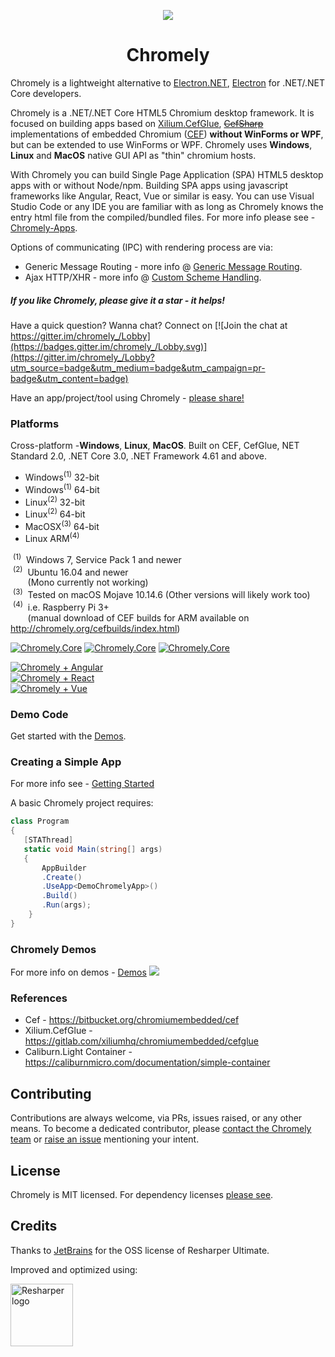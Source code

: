 <p align="center"><img src="https://github.com/chromelyapps/Chromely/blob/master/nugets/chromely.ico?raw=true" /></p>
<h1 align="center">Chromely</h1>

Chromely is a lightweight alternative to <a href="https://github.com/ElectronNET/Electron.NET">Electron.NET</a>, <a href="https://github.com/electron/electron">Electron</a> for .NET/.NET Core developers.

Chromely is a .NET/.NET Core HTML5 Chromium desktop framework. It is focused on building apps based on [Xilium.CefGlue](https://bitbucket.org/xilium/xilium.cefglue/wiki/Home), ~~[CefSharp](https://github.com/chromelyapps/Chromely.Legacy)~~ implementations of  embedded Chromium ([CEF](https://bitbucket.org/chromiumembedded/cef)) **without WinForms or WPF**, but can be extended to use WinForms or WPF. Chromely uses **Windows**, **Linux** and **MacOS** native GUI API as "thin" chromium hosts.

With Chromely you can build Single Page Application (SPA) HTML5 desktop apps with or without Node/npm. Building SPA apps using javascript frameworks like Angular, React, Vue or similar is easy. You can use Visual Studio Code or any IDE you are familiar with as long as Chromely knows the entry html file from the compiled/bundled files. For more info please see - [Chromely-Apps](https://github.com/chromelyapps/demo-projects/tree/master/angular-react-vue).

Options of communicating (IPC) with rendering process are via:

- Generic Message Routing - more info @ [Generic Message Routing](https://github.com/chromelyapps/Chromely.Legacy/wiki/Generic-Message-Routing).
- Ajax HTTP/XHR -  more info @ [Custom Scheme Handling](https://github.com/chromelyapps/Chromely.Legacy/wiki/Custom-Scheme-Handling).

##### If you like Chromely, please give it a star - it helps! #####

Have a quick question? Wanna chat? Connect on  [![Join the chat at https://gitter.im/chromely_/Lobby](https://badges.gitter.im/chromely_/Lobby.svg)](https://gitter.im/chromely_/Lobby?utm_source=badge&utm_medium=badge&utm_campaign=pr-badge&utm_content=badge)

Have an app/project/tool using Chromely - [please share!](https://github.com/chromelyapps/Chromely/issues/63)

### Platforms
Cross-platform -**Windows**, **Linux**, **MacOS**. Built on CEF, CefGlue, NET Standard 2.0, .NET Core 3.0, .NET Framework 4.61 and above.

- Windows<sup>(1)</sup> 32-bit 
- Windows<sup>(1)</sup> 64-bit 
- Linux<sup>(2)</sup> 32-bit   
- Linux<sup>(2)</sup> 64-bit   
- MacOSX<sup>(3)</sup> 64-bit  
- Linux ARM<sup>(4)</sup>      

&nbsp;<sup>(1)</sup>&nbsp; Windows 7, Service Pack 1 and newer    
&nbsp;<sup>(2)</sup>&nbsp; Ubuntu 16.04 and newer    
&nbsp;&nbsp;&nbsp;&nbsp;&nbsp;&nbsp;&nbsp;(Mono currently not working)    
&nbsp;<sup>(3)</sup>&nbsp; Tested on macOS Mojave 10.14.6  (Other versions will likely work too)     
&nbsp;<sup>(4)</sup>&nbsp; i.e. Raspberry Pi 3+    
&nbsp;&nbsp;&nbsp;&nbsp;&nbsp;&nbsp;&nbsp;(manual download of CEF builds for ARM available on http://chromely.org/cefbuilds/index.html) 

[![Chromely.Core](http://img.shields.io/nuget/vpre/Chromely.Core.svg?style=flat&label=Chromely.Core)](https://www.nuget.org/packages/Chromely.Core)
[![Chromely.Core](http://img.shields.io/nuget/vpre/Chromely.CefGlue.svg?style=flat&label=Chromely.CefGlue)](https://www.nuget.org/packages/Chromely.CefGlue)
[![Chromely.Core](http://img.shields.io/nuget/vpre/Chromely.svg?style=flat&label=Chromely)](https://www.nuget.org/packages/Chromely)

[![Chromely + Angular](https://img.shields.io/badge/Chromely%20Apps-Built%20with%20Angular%202%2B-green.svg)](https://github.com/chromelyapps/demo-projects/tree/master/angular-react-vue/ChromelyAngular)
<br>[![Chromely + React](https://img.shields.io/badge/Chromely%20Apps-Built%20with%20React-green.svg)](https://github.com/chromelyapps/demo-projects/tree/master/angular-react-vue/ChromelyReact)
<br>[![Chromely + Vue](https://img.shields.io/badge/Chromely%20Apps-Built%20with%20Vue-green.svg)](https://github.com/chromelyapps/demo-projects/tree/master/angular-react-vue/ChromelyVue) 

### Demo Code
Get started with the [Demos](https://github.com/chromelyapps/demo-projects). 

### Creating a Simple App
For more info see - [Getting Started](https://github.com/chromelyapps/Chromely/blob/master/Documents/getting_started.md)

A basic Chromely project requires:

````csharp
class Program
{
   [STAThread]
   static void Main(string[] args)
   {
       AppBuilder
       .Create()
       .UseApp<DemoChromelyApp>()
       .Build()
       .Run(args);
    }
}
````

### Chromely Demos 
For more info on demos - [Demos](https://github.com/chromelyapps/Chromely/wiki/Demos)
![](https://github.com/chromelyapps/Chromely/blob/master/Screenshots/chromely_screens_n3.gif)

### References
* Cef - https://bitbucket.org/chromiumembedded/cef
* Xilium.CefGlue - https://gitlab.com/xiliumhq/chromiumembedded/cefglue
* Caliburn.Light Container - https://caliburnmicro.com/documentation/simple-container

Contributing
---
Contributions are always welcome, via PRs, issues raised, or any other means. To become a dedicated contributor, please [contact the Chromely team](https://github.com/orgs/chromelyapps/people) or [raise an issue](https://github.com/chromelyapps/Chromely/issues) mentioning your intent.

License
---
Chromely is MIT licensed. For dependency licenses [please see](https://github.com/chromelyapps/Chromely/blob/master/LICENSE.md).

Credits
---
Thanks to [JetBrains](https://www.jetbrains.com) for the OSS license of Resharper Ultimate.

Improved and optimized using:

<a href="https://www.jetbrains.com/resharper/
"><img src="https://blog.jetbrains.com/wp-content/uploads/2014/04/logo_resharper.gif" alt="Resharper logo" width="100" /></a>
